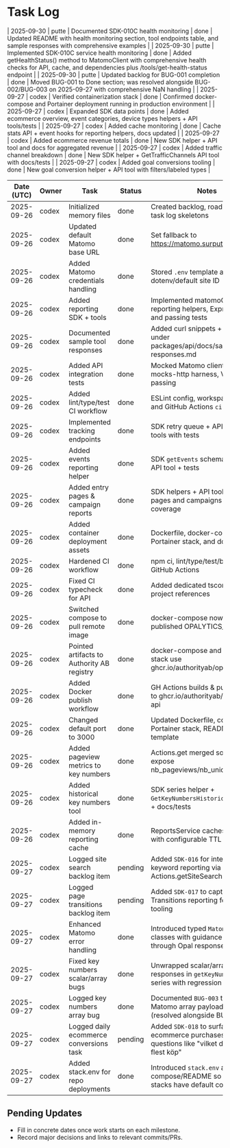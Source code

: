 # Task Log
| 2025-09-30 | putte | Documented SDK-010C health monitoring | done | Updated README with health monitoring section, tool endpoints table, and sample responses with comprehensive examples |
| 2025-09-30 | putte | Implemented SDK-010C service health monitoring | done | Added getHealthStatus() method to MatomoClient with comprehensive health checks for API, cache, and dependencies plus /tools/get-health-status endpoint |
| 2025-09-30 | putte | Updated backlog for BUG-001 completion | done | Moved BUG-001 to Done section; was resolved alongside BUG-002/BUG-003 on 2025-09-27 with comprehensive NaN handling |
| 2025-09-27 | codex | Verified containerization stack | done | Confirmed docker-compose and Portainer deployment running in production environment |
| 2025-09-27 | codex | Expanded SDK data points | done | Added ecommerce overview, event categories, device types helpers + API tools/tests |
| 2025-09-27 | codex | Added cache monitoring | done | Cache stats API + event hooks for reporting helpers, docs updated |
| 2025-09-27 | codex | Added ecommerce revenue totals | done | New SDK helper + API tool and docs for aggregated revenue |
| 2025-09-27 | codex | Added traffic channel breakdown | done | New SDK helper + GetTrafficChannels API tool with docs/tests |
| 2025-09-27 | codex | Added goal conversions tooling | done | New goal conversion helper + API tool with filters/labeled types |

| Date (UTC) | Owner | Task | Status | Notes |
|------------|-------|------|--------|-------|
| 2025-09-26 | codex | Initialized memory files | done | Created backlog, roadmap, and task log skeletons |
| 2025-09-26 | codex | Updated default Matomo base URL | done | Set fallback to https://matomo.surputte.se in API |
| 2025-09-26 | codex | Added Matomo credentials handling | done | Stored `.env` template and wired dotenv/default site ID |
| 2025-09-26 | codex | Added reporting SDK + tools | done | Implemented matomoGet, reporting helpers, Express tools, and passing tests |
| 2025-09-26 | codex | Documented sample tool responses | done | Added curl snippets + payloads under packages/api/docs/sample-responses.md |
| 2025-09-26 | codex | Added API integration tests | done | Mocked Matomo client with node-mocks-http harness, Vitest passing |
| 2025-09-26 | codex | Added lint/type/test CI workflow | done | ESLint config, workspace scripts, and GitHub Actions `ci.yml` |
| 2025-09-26 | codex | Implemented tracking endpoints | done | SDK retry queue + API `/track/*` tools with tests |
| 2025-09-26 | codex | Added events reporting helper | done | SDK `getEvents` schema/service + API tool + tests |
| 2025-09-26 | codex | Added entry pages & campaign reports | done | SDK helpers + API tools for entry pages and campaigns with coverage |
| 2025-09-26 | codex | Added container deployment assets | done | Dockerfile, docker-compose, Portainer stack, and docs |
| 2025-09-26 | codex | Hardened CI workflow | done | npm ci, lint/type/test/build steps in GitHub Actions |
| 2025-09-26 | codex | Fixed CI typecheck for API | done | Added dedicated tsconfig without project references |
| 2025-09-26 | codex | Switched compose to pull remote image | done | docker-compose now references published OPALYTICS_IMAGE |
| 2025-09-26 | codex | Pointed artifacts to Authority AB registry | done | docker-compose and Portainer stack use ghcr.io/authorityab/opalytics-api |
| 2025-09-26 | codex | Added Docker publish workflow | done | GH Actions builds & pushes image to ghcr.io/authorityab/opalytics-api |
| 2025-09-26 | codex | Changed default port to 3000 | done | Updated Dockerfile, compose, Portainer stack, README, and env template |
| 2025-09-26 | codex | Added pageview metrics to key numbers | done | Actions.get merged so tools expose nb_pageviews/nb_uniq_pageviews |
| 2025-09-26 | codex | Added historical key numbers tool | done | SDK series helper + `GetKeyNumbersHistorical` API tool + docs/tests |
| 2025-09-26 | codex | Added in-memory reporting cache | done | ReportsService caches responses with configurable TTL |
| 2025-09-27 | codex | Logged site search backlog item | pending | Added `SDK-016` for internal search keyword reporting via Actions.getSiteSearchKeywords |
| 2025-09-27 | codex | Logged page transitions backlog item | pending | Added `SDK-017` to capture Matomo Transitions reporting for Opal tooling |
| 2025-09-27 | codex | Enhanced Matomo error handling | done | Introduced typed `MatomoApiError` classes with guidance surfaced through Opal responses |
| 2025-09-27 | codex | Fixed key numbers scalar/array bugs | done | Unwrapped scalar/array Matomo responses in `getKeyNumbers` + series with regression coverage |
| 2025-09-27 | codex | Logged key numbers array bug | done | Documented `BUG-003` to track Matomo array payload handling (resolved alongside BUG-002) |
| 2025-09-27 | codex | Logged daily ecommerce conversions task | pending | Added `SDK-018` to surface per-day ecommerce purchases for questions like "vilket datum hade flest köp" |
| 2025-09-27 | codex | Added stack.env for repo deployments | done | Introduced `stack.env` and updated compose/README so Portainer stacks have default configuration |

## Pending Updates
- Fill in concrete dates once work starts on each milestone.
- Record major decisions and links to relevant commits/PRs.
